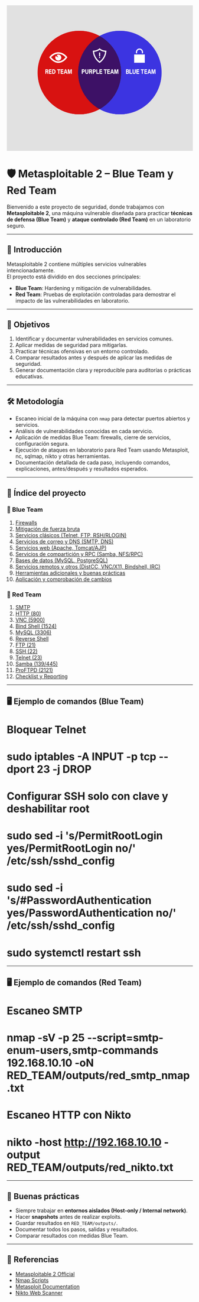<p align="center">
  <img src="purple-team.jpg" alt="Diagrama Purple Team" width="700">
</p>

# 🛡️ Metasploitable 2 – Blue Team y Red Team

Bienvenido a este proyecto de seguridad, donde trabajamos con **Metasploitable 2**, una máquina vulnerable diseñada para practicar **técnicas de defensa (Blue Team)** y **ataque controlado (Red Team)** en un laboratorio seguro.

---

## 📖 Introducción

Metasploitable 2 contiene múltiples servicios vulnerables intencionadamente.  
El proyecto está dividido en dos secciones principales:

- **Blue Team**: Hardening y mitigación de vulnerabilidades.  
- **Red Team**: Pruebas de explotación controladas para demostrar el impacto de las vulnerabilidades en laboratorio.

---

## 🎯 Objetivos

1. Identificar y documentar vulnerabilidades en servicios comunes.  
2. Aplicar medidas de seguridad para mitigarlas.  
3. Practicar técnicas ofensivas en un entorno controlado.  
4. Comparar resultados antes y después de aplicar las medidas de seguridad.  
5. Generar documentación clara y reproducible para auditorías o prácticas educativas.

---

## 🛠️ Metodología

- Escaneo inicial de la máquina con `nmap` para detectar puertos abiertos y servicios.  
- Análisis de vulnerabilidades conocidas en cada servicio.  
- Aplicación de medidas Blue Team: firewalls, cierre de servicios, configuración segura.  
- Ejecución de ataques en laboratorio para Red Team usando Metasploit, nc, sqlmap, nikto y otras herramientas.  
- Documentación detallada de cada paso, incluyendo comandos, explicaciones, antes/después y resultados esperados.

---

## 📂 Índice del proyecto

### 🔵 Blue Team
1. [Firewalls](BLUE_TEAM/1-firewalls.md)  
2. [Mitigación de fuerza bruta](BLUE_TEAM/2-mitigacion-fuerza-bruta.md)  
3. [Servicios clásicos (Telnet, FTP, RSH/RLOGIN)](BLUE_TEAM/3-servicios-clasicos.md)  
4. [Servicios de correo y DNS (SMTP, DNS)](BLUE_TEAM/4-correo-dns.md)  
5. [Servicios web (Apache, Tomcat/AJP)](BLUE_TEAM/5-servicios-web.md)  
6. [Servicios de compartición y RPC (Samba, NFS/RPC)](BLUE_TEAM/6-comparticion-rpc.md)  
7. [Bases de datos (MySQL, PostgreSQL)](BLUE_TEAM/7-bbdd.md)  
8. [Servicios remotos y otros (DistCC, VNC/X11, Bindshell, IRC)](BLUE_TEAM/8-remotos-otros.md)  
9. [Herramientas adicionales y buenas prácticas](BLUE_TEAM/9-herramientas.md)  
10. [Aplicación y comprobación de cambios](BLUE_TEAM/10-aplicacion-comprobacion.md)  

### 🔴 Red Team
1. [SMTP](RED_TEAM/1-smtp.md)  
2. [HTTP (80)](RED_TEAM/2-http.md)  
3. [VNC (5900)](RED_TEAM/3-vnc.md)  
4. [Bind Shell (1524)](RED_TEAM/4-bindshell.md)  
5. [MySQL (3306)](RED_TEAM/5-mysql.md)  
6. [Reverse Shell](RED_TEAM/6-reverse-shell.md)  
7. [FTP (21)](RED_TEAM/7-ftp.md)  
8. [SSH (22)](RED_TEAM/8-ssh.md)  
9. [Telnet (23)](RED_TEAM/9-telnet.md)  
10. [Samba (139/445)](RED_TEAM/10-samba.md)  
11. [ProFTPD (2121)](RED_TEAM/11-proftpd.md)  
12. [Checklist y Reporting](RED_TEAM/12-checklist-report.md)  

---

## 🖥️ Ejemplo de comandos (Blue Team)
# Bloquear Telnet
# sudo iptables -A INPUT -p tcp --dport 23 -j DROP

# Configurar SSH solo con clave y deshabilitar root
# sudo sed -i 's/PermitRootLogin yes/PermitRootLogin no/' /etc/ssh/sshd_config
# sudo sed -i 's/#PasswordAuthentication yes/PasswordAuthentication no/' /etc/ssh/sshd_config
# sudo systemctl restart ssh

---

## 🖥️ Ejemplo de comandos (Red Team)
# Escaneo SMTP
# nmap -sV -p 25 --script=smtp-enum-users,smtp-commands 192.168.10.10 -oN RED_TEAM/outputs/red_smtp_nmap.txt

# Escaneo HTTP con Nikto
# nikto -host http://192.168.10.10 -output RED_TEAM/outputs/red_nikto.txt

---

## 📌 Buenas prácticas

- Siempre trabajar en **entornos aislados (Host-only / Internal network)**.  
- Hacer **snapshots** antes de realizar exploits.  
- Guardar resultados en `RED_TEAM/outputs/`.  
- Documentar todos los pasos, salidas y resultados.  
- Comparar resultados con medidas Blue Team.

---

## 🔗 Referencias

- [Metasploitable 2 Official](https://sourceforge.net/projects/metasploitable/)  
- [Nmap Scripts](https://nmap.org/nsedoc/)  
- [Metasploit Documentation](https://docs.rapid7.com/metasploit/)  
- [Nikto Web Scanner](https://cirt.net/Nikto2)

